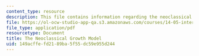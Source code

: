 ```yaml
---
content_type: resource
description: This file contains information regarding the neoclassical growth model.
file: https://ol-ocw-studio-app-qa.s3.amazonaws.com/courses/14-05-intermediate-macroeconomics-spring-2013/149acffefd2189ba5f55dc59e955d244_MIT14_05S13_LecNot_Ramsey.pdf
file_type: application/pdf
resourcetype: Document
title: The Neoclassical Growth Model
uid: 149acffe-fd21-89ba-5f55-dc59e955d244
---
```

